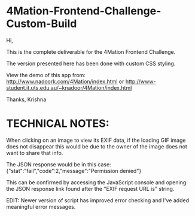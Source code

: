 # 4Mation-Frontend-Challenge-Custom-Build
Hi,

This is the complete deliverable for the 4Mation Frontend Challenge.

The version presented here has been done with custom CSS styling.

View the demo of this app from:
http://www.nadoork.com/4Mation/index.html
or
http://www-student.it.uts.edu.au/~knadoor/4Mation/index.html

Thanks,
Krishna

# TECHNICAL NOTES:
When clicking on an image to view its EXIF data, if the loading GIF image does not disappear this would be due to the owner of the image does not want to share that info.

The JSON response would be in this case:
{"stat":"fail","code":2,"message":"Permission denied"}

This can be confirmed by accessing the JavaScript console and opening the JSON response link found after the "EXIF request URL is" string.

EDIT:
Newer version of script has improved error checking and I've added meaningful error messages.
